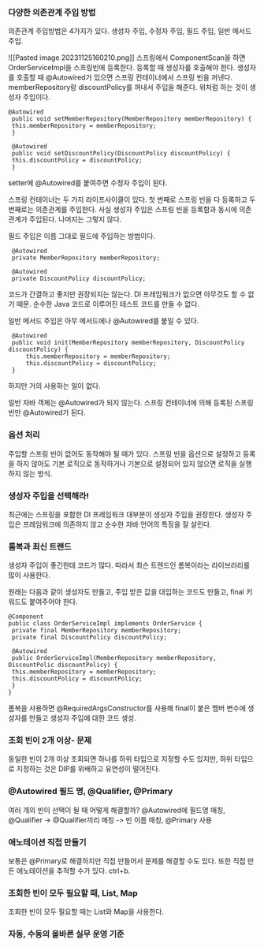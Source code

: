 ### 다양한 의존관계 주입 방법
의존관계 주입방법은 4가지가 있다.
생성자 주입, 수정자 주입, 필드 주입, 일반 메서드 주입.

![[Pasted image 20231125160210.png]]
스프링에서 ComponentScan을 하면 OrderServiceImpl을 스프링빈에 등록한다. 
등록할 때 생성자를 호출해야 한다. 
생성자를 호출할 때 @Autowired가 있으면 스프링 컨테이너에서 스프링 빈을 꺼낸다.
memberRepository랑 discountPolicy를 꺼내서 주입을 해준다. 
위처럼 하는 것이 생성자 주입이다. 

```
@Autowired 
 public void setMemberRepository(MemberRepository memberRepository) {
 this.memberRepository = memberRepository;
 }
 
 @Autowired
 public void setDiscountPolicy(DiscountPolicy discountPolicy) {
 this.discountPolicy = discountPolicy;
 }
```
setter에 @Autowired를 붙여주면 수정자 주입이 된다.

스프링 컨테이너는 두 가지 라이프사이클이 있다. 
첫 번째로 스프링 빈을 다 등록하고 두 번째로는 의존관계를 주입한다. 
사실 생성자 주입은 스프링 빈을 등록함과 동시에 의존관계가 주입된다.
나머지는 그렇지 않다.

필드 주입은 이름 그대로 필드에 주입하는 방법이다.
```
 @Autowired
 private MemberRepository memberRepository;
 
 @Autowired
 private DiscountPolicy discountPolicy;
```
코드가 간결하고 좋지만 권장되지는 않는다. 
DI 프레임워크가 없으면 아무것도 할 수 없기 때문.
순수한 Java 코드로 이루어진 테스트 코드를 만들 수 없다.

일반 메서드 주입은 아무 메서드에나 @Autowired를 붙일 수 있다.
```
 @Autowired
 public void init(MemberRepository memberRepository, DiscountPolicy discountPolicy) {
	 this.memberRepository = memberRepository;
	 this.discountPolicy = discountPolicy;
 }
```
하지만 거의 사용하는 일이 없다. 

일반 자바 객체는 @Autowired가 되지 않는다.
스프링 컨테이너에 의해 등록된 스프링 빈만 @Autowired가 된다.

### 옵션 처리
주입할 스프링 빈이 없어도 동작해야 될 때가 있다.
스프링 빈을 옵션으로 설정하고 등록을 하지 않아도 기본 로직으로 동작하거나
기본으로 설정되어 있지 않으면 로직을 실행하지 않는 방식.

### 생성자 주입을 선택해라!
최근에는 스프링을 포함한 DI 프레임워크 대부분이 생성자 주입을 권장한다.
생성자 주입은 프레임워크에 의존하지 않고 순수한 자바 언어의 특징을 잘 살린다.

### 롬복과 최신 트랜드
생성자 주입이 좋긴한데 코드가 많다. 
따라서 최슨 트렌드인 롬복이라는 라이브러리를 많이 사용한다.

원래는 다음과 같이 생성자도 만들고, 주입 받은 값을 대입하는 코드도 만들고, final 키워드도 붙여주어야 한다.
```
@Component
public class OrderServiceImpl implements OrderService {
 private final MemberRepository memberRepository;
 private final DiscountPolicy discountPolicy;
 
 @Autowired
 public OrderServiceImpl(MemberRepository memberRepository, DiscountPolic discountPolicy) {
 this.memberRepository = memberRepository;
 this.discountPolicy = discountPolicy;
 }
}
```

롬복을 사용하면 @RequiredArgsConstructor를 사용해 final이 붙은 멤버 변수에 생성자를 만들고 생성자 주입에 대한 코드 생성.

### 조회 빈이 2개 이상- 문제
동일한 빈이 2개 이상 조회되면 하나를 하위 타입으로 지정할 수도 있지만,
하위 타입으로 지정하는 것은 DIP를 위배하고 유연성이 떨어진다.

### @Autowired 필드 명, @Qualifier, @Primary
여러 개의 빈이 선택이 될 때 어떻게 해결할까?
@Autowired에 필드명 매칭,
@Qualifier -> @Qualifier끼리 매칭 -> 빈 이름 매칭,
@Primary 사용

### 애노테이션 직접 만들기
보통은 @Primary로 해결하지만 직접 만들어서 문제를 해결할 수도 있다.
또한 직접 만든 애노테이션을 추적할 수가 있다. ctrl+b.

### 조회한 빈이 모두 필요할 때, List, Map
조회한 빈이 모두 필요할 때는 List와 Map을 사용한다.




### 자동, 수동의 올바른 실무 운영 기준






